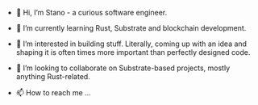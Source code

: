 - 👋 Hi, I’m Stano - a curious software engineer.

- 🌱 I’m currently learning Rust, Substrate and blockchain development.

- 👀 I’m interested in building stuff. Literally, coming up with an idea and shaping it is often times more important than perfectly designed code.
- 💞️ I’m looking to collaborate on Substrate-based projects, mostly anything Rust-related.
- 📫 How to reach me ...

<!---
notstano/notstano is a ✨ special ✨ repository because its `README.md` (this file) appears on your GitHub profile.
You can click the Preview link to take a look at your changes.
--->
